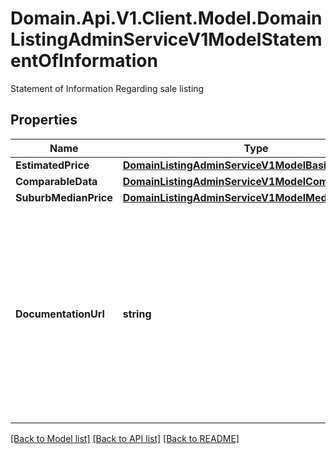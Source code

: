 # Domain.Api.V1.Client.Model.DomainListingAdminServiceV1ModelStatementOfInformation
Statement of Information  Regarding sale listing
## Properties

Name | Type | Description | Notes
------------ | ------------- | ------------- | -------------
**EstimatedPrice** | [**DomainListingAdminServiceV1ModelBasicPrice**](DomainListingAdminServiceV1ModelBasicPrice.md) |  | [optional] 
**ComparableData** | [**DomainListingAdminServiceV1ModelComparableData**](DomainListingAdminServiceV1ModelComparableData.md) |  | [optional] 
**SuburbMedianPrice** | [**DomainListingAdminServiceV1ModelMedianPriceData**](DomainListingAdminServiceV1ModelMedianPriceData.md) |  | [optional] 
**DocumentationUrl** | **string** | Link to the statement of information documentation file.  Must be a PDF file.  File should be less than 10 MB in size  The Statement of Information must be updated if there is a change in the indicative selling price. | [optional] 

[[Back to Model list]](../README.md#documentation-for-models) [[Back to API list]](../README.md#documentation-for-api-endpoints) [[Back to README]](../README.md)

